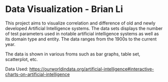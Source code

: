 # Data Visualization - Brian Li

This project aims to visualize correlation and difference of old and newly developed Artificial Intelligence systems. The data sets displays the number of test parameters used in notable artificial intelligence systems as well as its domain type and entity. The data ranges from the 1900s to the current year.

The data is shown in various froms such as bar graphs, table set, scatterplot, etc.

Data Used: https://ourworldindata.org/artificial-intelligence#interactive-charts-on-artificial-intelligence

